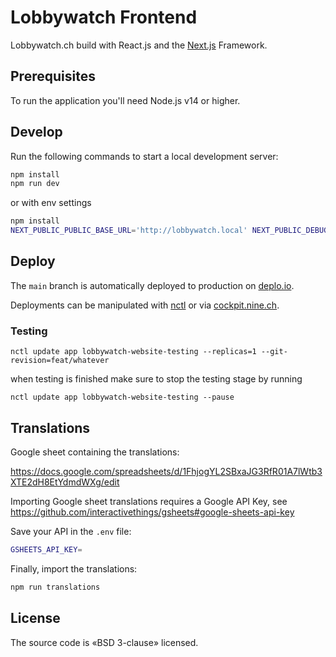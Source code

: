 # Lobbywatch Frontend

Lobbywatch.ch build with React.js and the [Next.js](https://github.com/zeit/next.js/) Framework.

## Prerequisites

To run the application you'll need Node.js v14 or higher.

## Develop

Run the following commands to start a local development server:

```bash
npm install
npm run dev
```

or with env settings

```bash
npm install
NEXT_PUBLIC_PUBLIC_BASE_URL='http://lobbywatch.local' NEXT_PUBLIC_DEBUG_INFORMATION=1 npm run dev
```

## Deploy

The `main` branch is automatically deployed to production on [deplo.io](https://deplo.io).

Deployments can be manipulated with [nctl](https://docs.nine.ch/docs/nctl/) or via [cockpit.nine.ch](https://cockpit.nine.ch/).

### Testing

```shell
nctl update app lobbywatch-website-testing --replicas=1 --git-revision=feat/whatever
```

when testing is finished make sure to stop the testing stage by running

```shell
nctl update app lobbywatch-website-testing --pause
```

## Translations

Google sheet containing the translations:

https://docs.google.com/spreadsheets/d/1FhjogYL2SBxaJG3RfR01A7lWtb3XTE2dH8EtYdmdWXg/edit

Importing Google sheet translations requires a Google API Key, see https://github.com/interactivethings/gsheets#google-sheets-api-key

Save your API in the `.env` file:

```bash
GSHEETS_API_KEY=
```

Finally, import the translations:

```bash
npm run translations
```

## License

The source code is «BSD 3-clause» licensed.
